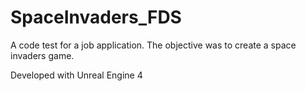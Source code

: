 # SpaceInvaders_FDS
A code test for a job application. The objective was to create a space invaders game.

Developed with Unreal Engine 4
